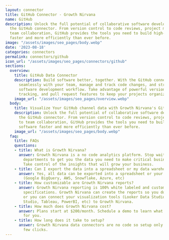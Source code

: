```yaml
---
layout: connector
title: GitHub Connector - Growth Nirvana
name: GitHub
description: Unlock the full potential of collaborative software development with
  the GitHub connector. From version control to code reviews, project management to
  team collaboration, GitHub provides the tools you need to build high-quality software
  faster and more efficiently than ever before.
image: "/assets/images/seo_pages/body.webp"
date: '2023-08-18'
categories: connectors
permalink: connectors/github
icon_url: "/assets/images/seo_pages/connectors/github"
sections:
  overview:
    title: GitHub Data Connector
    description: Build software better, together. With the GitHub connector, collaborate
      seamlessly with your team, manage and track code changes, and streamline your
      software development workflow. Take advantage of powerful version control, issue
      tracking, and pull request features to keep your projects organized and efficient.
    image_url: "/assets/images/seo_pages/overview.webp"
  body:
    title: Visualize Your GitHub channel data with Growth Nirvana's GitHub Connector
    description: Unlock the full potential of collaborative software development with
      the GitHub connector. From version control to code reviews, project management
      to team collaboration, GitHub provides the tools you need to build high-quality
      software faster and more efficiently than ever before.
    image_url: "/assets/images/seo_pages/body.webp"
  faq:
    title: FAQs
    questions:
    - title: What is Growth Nirvana?
      answer: Growth Nirvana is a no code analytics platform. Stop waiting for other
        departments to get you the data you need to make critical business decisions.
        Take control of the insights that will grow your business.
    - title: Can I export the data into a spreadsheet or my data warehouse?
      answer: Yes, all data can be exported into a spreadsheet or your data warehouse
        (Google BigQuery, AWS, Snowflake, Azure, etc)
    - title: How customizable are Growth Nirvana reports?
      answer: Growth Nirvana reporting is 100% white labeled and customized to your
        specifications. Growth Nirvana can create the reports so you don’t have to
        or you can connect your visualization tools (Looker Data Studio/Google Data
        Studio, Tableau, PowerBI, etc) to Growth Nirvana.
    - title: How much does Growth Nirvana cost?
      answer: Plans start at $200/month. Schedule a demo to learn what plan is best
        for you.
    - title: How long does it take to setup?
      answer: Growth Nirvana data connectors are no code so setup only requires a
        few clicks.
---
```

